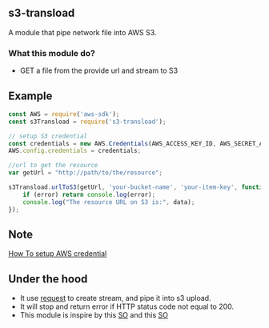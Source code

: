 ## s3-transload

A module that pipe network file into AWS S3.

### What this module do?

* GET a file from the provide url and stream to S3


## Example

```js
const AWS = require('aws-sdk');
const s3Transload = require('s3-transload');

// setup S3 credential
const credentials = new AWS.Credentials(AWS_ACCESS_KEY_ID, AWS_SECRET_ACCESS_KEY)
AWS.config.credentials = credentials;

//url to get the resource
var getUrl = "http://path/to/the/resource";

s3Transload.urlToS3(getUrl, 'your-bucket-name', 'your-item-key', function(error, data) {
	if (error) return console.log(error);
	console.log("The resource URL on S3 is:", data);
});
```

## Note

[How To setup AWS credential](https://aws.amazon.com/sdk-for-node-js/)

## Under the hood

* It use [request](https://github.com/request/request) to create stream, and pipe it into s3 upload.
* It will stop and return error if HTTP status code not equal to 200.
* This module is inspire by this [SO](http://stackoverflow.com/a/37366093/3744557) and this [SO](http://stackoverflow.com/a/26163128/3744557)
